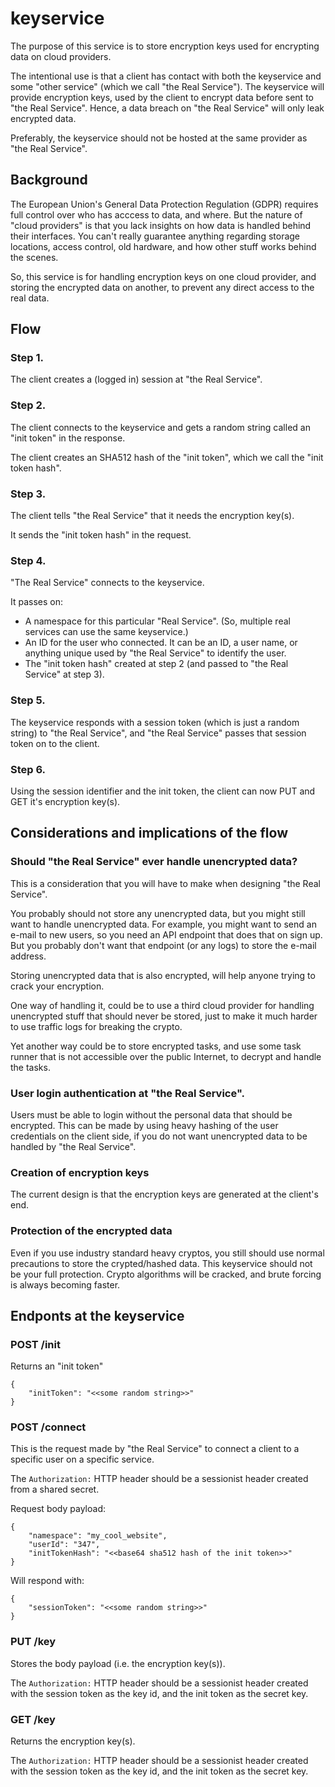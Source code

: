 keyservice
==========

The purpose of this service is to store encryption keys used for encrypting
data on cloud providers.

The intentional use is that a client has contact with both the keyservice and
some "other service" (which we call "the Real Service"). The keyservice will
provide encryption keys, used by the client to encrypt data before sent to
"the Real Service". Hence, a data breach on "the Real Service" will only leak
encrypted data.

Preferably, the keyservice should not be hosted at the same provider as
"the Real Service".

Background
----------

The European Union's General Data Protection Regulation (GDPR) requires full
control over who has acccess to data, and where. But the nature of "cloud
providers" is that you lack insights on how data is handled behind their
interfaces. You can't really guarantee anything regarding storage locations,
access control, old hardware, and how other stuff works behind the scenes.

So, this service is for handling encryption keys on one cloud provider,
and storing the encrypted data on another, to prevent any direct access to the
real data.

Flow
----

### Step 1.

The client creates a (logged in) session at "the Real Service".

### Step 2.

The client connects to the keyservice and gets a random string called an "init
token" in the response.

The client creates an SHA512 hash of the "init token", which we call the "init
token hash".

### Step 3.

The client tells "the Real Service" that it needs the encryption key(s).

It sends the "init token hash" in the request.

### Step 4.

"The Real Service" connects to the keyservice.

It passes on:
* A namespace for this particular "Real Service". (So, multiple real services
  can use the same keyservice.)
* An ID for the user who connected. It can be an ID, a user name, or anything
  unique used by "the Real Service" to identify the user.
* The "init token hash" created at step 2 (and passed to "the Real Service"
  at step 3).

### Step 5. 

The keyservice responds with a session token (which is just a random
string) to "the Real Service", and "the Real Service" passes that session
token on to the client.

### Step 6.

Using the session identifier and the init token, the client can now PUT and
GET it's encryption key(s).

Considerations and implications of the flow
-------------------------------------------

### Should "the Real Service" ever handle unencrypted data?

This is a consideration that you will have to make when designing "the Real
Service".

You probably should not store any unencrypted data, but you might still want
to handle unencrypted data. For example, you might want to send an e-mail to
new users, so you need an API endpoint that does that on sign up. But you
probably don't want that endpoint (or any logs) to store the e-mail address.

Storing unencrypted data that is also encrypted, will help anyone trying to
crack your encryption.

One way of handling it, could be to use a third cloud provider for handling
unencrypted stuff that should never be stored, just to make it much harder to
use traffic logs for breaking the crypto.

Yet another way could be to store encrypted tasks, and use some task runner
that is not accessible over the public Internet, to decrypt and handle the
tasks.

### User login authentication at "the Real Service".

Users must be able to login without the personal data that should be encrypted.
This can be made by using heavy hashing of the user credentials on the client
side, if you do not want unencrypted data to be handled by "the Real Service".

### Creation of encryption keys

The current design is that the encryption keys are generated at the client's
end.

### Protection of the encrypted data

Even if you use industry standard heavy cryptos, you still should use
normal precautions to store the crypted/hashed data. This keyservice should
not be your full protection. Crypto algorithms will be cracked, and
brute forcing is always becoming faster.

Endponts at the keyservice
--------------------------

### POST /init

Returns an "init token"

```
{
	"initToken": "<<some random string>>"
}
```

### POST /connect

This is the request made by "the Real Service" to connect a client to a
specific user on a specific service.

The `Authorization:` HTTP header should be a sessionist header created from
a shared secret.

Request body payload:

```
{
	"namespace": "my_cool_website",
	"userId": "347",
	"initTokenHash": "<<base64 sha512 hash of the init token>>"
}
```

Will respond with:

```
{
	"sessionToken": "<<some random string>>"
}
```

### PUT /key

Stores the body payload (i.e. the encryption key(s)).

The `Authorization:` HTTP header should be a sessionist header created with
the session token as the key id, and the init token as the secret key.

### GET /key

Returns the encryption key(s).

The `Authorization:` HTTP header should be a sessionist header created with
the session token as the key id, and the init token as the secret key.

